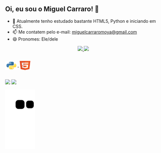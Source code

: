## Oi, eu sou o Miguel Carraro! 👋

- 🌱 Atualmente tenho estudado bastante HTML5, Python e iniciando em CSS.
- 📫 Me contatem pelo e-mail: miguelcarraromoya@gmail.com
- 😄 Pronomes: Ele/dele

<div align="center">
  <a href="https://github.com/miguelcarraro">
  <img height="150em" src="https://github-readme-stats.vercel.app/api?username=miguelcarraro&show_icons=true&theme=dark&include_all_commits=true&count_private=true"/>
  <img height="150em" src="https://github-readme-stats.vercel.app/api/top-langs/?username=miguelcarraro&layout=compact&langs_count=7&theme=dark"/>    
</div>
  
  ##
  
   <img align="center" alt="Rafa-Python" height="30" width="40" src="https://raw.githubusercontent.com/devicons/devicon/master/icons/python/python-original.svg">
   <img align="center" alt="Rafa-HTML" height="30" width="40" src="https://raw.githubusercontent.com/devicons/devicon/master/icons/html5/html5-original.svg">
  
  ##
  
  <div>
     <a href = "mailto:miguelcarraromoya@gmail.com"><img src="https://img.shields.io/badge/-Gmail-%23333?style=for-the-badge&logo=gmail&logoColor=red" target="_blank"></a>
      <a href="https://www.linkedin.com/in/miguel-carraro-moya-112a2b235/" target="_blank"><img src="https://img.shields.io/badge/-LinkedIn-%230077B5?style=for-the-badge&logo=linkedin&logoColor=white" target="_blank"></a> 

  </div>
  
  ![Snake animation](https://github.com/miguelcarraro/miguelcarraro/blob/output/github-contribution-grid-snake.svg)

